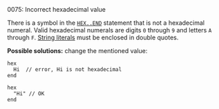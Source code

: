 <!doctype html>
<html lang="es">
<head>
	<title>Mensajes de Error</title>
	<meta charset="utf-8">
	<meta http-equiv="X-UA-Compatible" content="IE=edge">
	<meta name="viewport" content="width=device-width, initial-scale=1">
	<link rel="stylesheet" type="text/css" href="../../../style/style.css">
</head>
<body>
0075: Incorrect hexadecimal value

There is a symbol in the [`HEX..END`](../../coding/hex..end.md) statement that is not a hexadecimal numeral. Valid hexadecimal numerals are digits `0` through `9` and letters `A` through `F`. [String literals](../../coding/data-types.md#string-literals) must be enclosed in double quotes.

**Possible solutions:** change the mentioned value:

```
hex
  Hi  // error, Hi is not hexadecimal
end

hex
  "Hi" // OK
end
```

<script src="../../../js/main.min.js"></script>